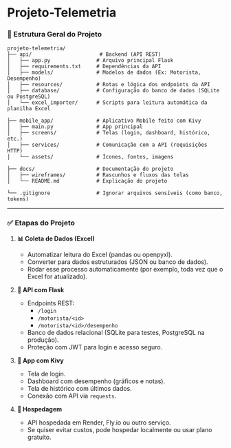 # Projeto-Telemetria


### 📁 Estrutura Geral do Projeto

```
projeto-telemetria/
├── api/                      # Backend (API REST)
│   ├── app.py               # Arquivo principal Flask
│   ├── requirements.txt     # Dependências da API
│   ├── models/              # Modelos de dados (Ex: Motorista, Desempenho)
│   ├── resources/           # Rotas e lógica dos endpoints da API
│   ├── database/            # Configuração do banco de dados (SQLite ou PostgreSQL)
│   └── excel_importer/      # Scripts para leitura automática da planilha Excel

├── mobile_app/              # Aplicativo Mobile feito com Kivy
│   ├── main.py              # App principal
│   ├── screens/             # Telas (login, dashboard, histórico, etc.)
│   ├── services/            # Comunicação com a API (requisições HTTP)
│   └── assets/              # Ícones, fontes, imagens

├── docs/                    # Documentação do projeto
│   ├── wireframes/          # Rascunhos e fluxos das telas
│   └── README.md            # Explicação do projeto

└── .gitignore               # Ignorar arquivos sensíveis (como banco, tokens)
```

---

### ✅ Etapas do Projeto

1. **📊 Coleta de Dados (Excel)**
   - Automatizar leitura do Excel (pandas ou openpyxl).
   - Converter para dados estruturados (JSON ou banco de dados).
   - Rodar esse processo automaticamente (por exemplo, toda vez que o Excel for atualizado).

2. **🔌 API com Flask**
   - Endpoints REST:
     - `/login`
     - `/motorista/<id>`
     - `/motorista/<id>/desempenho`
   - Banco de dados relacional (SQLite para testes, PostgreSQL na produção).
   - Proteção com JWT para login e acesso seguro.

3. **📱 App com Kivy**
   - Tela de login.
   - Dashboard com desempenho (gráficos e notas).
   - Tela de histórico com últimos dados.
   - Conexão com API via `requests`.

4. **🚀 Hospedagem**
   - API hospedada em Render, Fly.io ou outro serviço.
   - Se quiser evitar custos, pode hospedar localmente ou usar plano gratuito.



